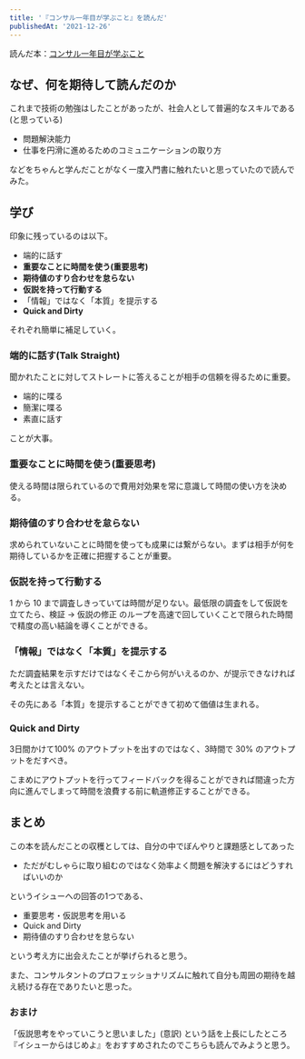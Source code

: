 ```yaml
---
title: '『コンサル一年目が学ぶこと』を読んだ'
publishedAt: '2021-12-26'
---
```


読んだ本：[コンサル一年目が学ぶこと](https://www.amazon.co.jp/%E3%82%B3%E3%83%B3%E3%82%B5%E3%83%AB%E4%B8%80%E5%B9%B4%E7%9B%AE%E3%81%8C%E5%AD%A6%E3%81%B6%E3%81%93%E3%81%A8-%E5%A4%A7%E7%9F%B3%E5%93%B2%E4%B9%8B-ebook/dp/B00MA671WW/ref=sr_1_5?adgrpid=89884031168&gclid=CjwKCAiAhreNBhAYEiwAFGGKPLfeLxQ_KIeJv22itv63KSRBjnAb3p0hH0Q0JvgN6FzTeD2J6dcsQBoCs3QQAvD_BwE&hvadid=553974437471&hvdev=c&hvlocphy=1009307&hvnetw=g&hvqmt=e&hvrand=17984675329684059400&hvtargid=kwd-416077613251&hydadcr=27493_14478962&jp-ad-ap=0&keywords=%E3%82%B3%E3%83%B3%E3%82%B5%E3%83%AB+%E4%B8%80+%E5%B9%B4+%E7%9B%AE+%E3%81%8C+%E5%AD%A6%E3%81%B6+%E3%81%93%E3%81%A8&qid=1638793971&sr=8-5)


## なぜ、何を期待して読んだのか
これまで技術の勉強はしたことがあったが、社会人として普遍的なスキルである(と思っている)

- 問題解決能力
- 仕事を円滑に進めるためのコミュニケーションの取り方

などをちゃんと学んだことがなく一度入門書に触れたいと思っていたので読んでみた。

## 学び
印象に残っているのは以下。

- 端的に話す
- **重要なことに時間を使う(重要思考)**
- **期待値のすり合わせを怠らない**
- **仮説を持って行動する**
- 「情報」ではなく「本質」を提示する
- **Quick and Dirty**

それぞれ簡単に補足していく。

### 端的に話す(Talk Straight)
聞かれたことに対してストレートに答えることが相手の信頼を得るために重要。

- 端的に喋る
- 簡潔に喋る
- 素直に話す

ことが大事。

### 重要なことに時間を使う(重要思考)
使える時間は限られているので費用対効果を常に意識して時間の使い方を決める。

### 期待値のすり合わせを怠らない
求められていないことに時間を使っても成果には繋がらない。まずは相手が何を期待しているかを正確に把握することが重要。

### 仮説を持って行動する
1 から 10 まで調査しきっていては時間が足りない。最低限の調査をして仮説を立てたら、検証 -> 仮説の修正 のループを高速で回していくことで限られた時間で精度の高い結論を導くことができる。

### 「情報」ではなく「本質」を提示する
ただ調査結果を示すだけではなくそこから何がいえるのか、が提示できなければ考えたとは言えない。

その先にある「本質」を提示することができて初めて価値は生まれる。

### Quick and Dirty
3日間かけて100% のアウトプットを出すのではなく、3時間で 30% のアウトプットをだすべき。

こまめにアウトプットを行ってフィードバックを得ることができれば間違った方向に進んでしまって時間を浪費する前に軌道修正することができる。

## まとめ
<!-- ここもうちょっとちゃんとかく -->
この本を読んだことの収穫としては、自分の中でぼんやりと課題感としてあった

- ただがむしゃらに取り組むのではなく効率よく問題を解決するにはどうすればいいのか

というイシューへの回答の1つである、

- 重要思考・仮説思考を用いる
- Quick and Dirty
- 期待値のすり合わせを怠らない

という考え方に出会えたことが挙げられると思う。

また、コンサルタントのプロフェッショナリズムに触れて自分も周囲の期待を越え続ける存在でありたいと思った。

### おまけ
「仮説思考をやっていこうと思いました」(意訳) という話を上長にしたところ『イシューからはじめよ』をおすすめされたのでこちらも読んでみようと思う。
